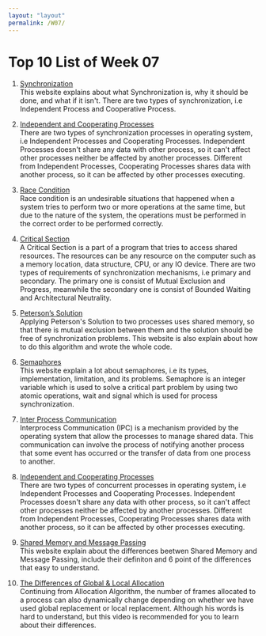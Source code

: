```yaml
---
layout: "layout"
permalink: /W07/
---
```


# Top 10 List of Week 07

1. [Synchronization](https://www.geeksforgeeks.org/introduction-of-process-synchronization/)<br>
This website explains about what Synchronization is, why it should be done, and what if it isn't. There are two types of synchronization, i.e Independent Process and Cooperative Process.

2. [Independent and Cooperating Processes](https://bitsofcomputer.blogspot.com/2016/01/cooperatingprocess.html)<br>
There are two types of synchronization processes in operating system, i.e Independent Processes and Cooperating Processes. Independent Processes doesn't share any data with other process, so it can't affect other processes neither be affected by another processes. Different from Independent Processes, Cooperating Processes shares data with another process, so it can be affected by other processes executing.

3. [Race Condition](https://searchstorage.techtarget.com/definition/race-condition)<br>
Race condition is an undesirable situations that happened when a system tries to perform two or more operations at the same time, but due to the nature of the system, the operations must be performed in the correct order to be performed correctly.

4. [Critical Section](https://www.javatpoint.com/os-critical-section-problem)<br>
A Critical Section is a part of a program that tries to access shared resources. The resources can be any resource on the computer such as a memory location, data structure, CPU, or any IO device. There are two types of requirements of synchronization mechanisms, i.e primary and secondary. The primary one is consist of Mutual Exclusion and Progress, meanwhile the secondary one is consist of Bounded Waiting and Architectural Neutrality.

5. [Peterson’s Solution](https://www.geeksforgeeks.org/petersons-algorithm-in-process-synchronization/)<br>
Applying Peterson's Solution to two processes uses shared memory, so that there is mutual exclusion between them and the solution should be free of synchronization problems. This website is also explain about how to do this algorithm and wrote the whole code.

6. [Semaphores](https://www.geeksforgeeks.org/semaphores-in-process-synchronization/)<br>
This website explain a lot about semaphores, i.e its types, implementation, limitation, and its problems. Semaphore is an integer variable which is used to solve a critical part problem by using two atomic operations, wait and signal which is used for process synchronization.

7. [Inter Process Communication](https://www.geeksforgeeks.org/inter-process-communication-ipc/)<br>
Interprocess Communication (IPC) is a mechanism provided by the operating system that allow the processes to manage shared data. This communication can involve the process of notifying another process that some event has occurred or the transfer of data from one process to another.

8. [Independent and Cooperating Processes](https://bitsofcomputer.blogspot.com/2016/01/cooperatingprocess.html)<br>
There are two types of concurrent processes in operating system, i.e Independent Processes and Cooperating Processes. Independent Processes doesn't share any data with other process, so it can't affect other processes neither be affected by another processes. Different from Independent Processes, Cooperating Processes shares data with another process, so it can be affected by other processes executing.

9. [Shared Memory and Message Passing](https://www.geeksforgeeks.org/difference-between-shared-memory-model-and-message-passing-model-in-ipc/)<br>
This website explain about the differences beetwen Shared Memory and Message Passing, include their definiton and 6 point of the differences that easy to understand.

10. [The Differences of Global & Local Allocation](https://www.youtube.com/watch?v=DAZSOh77VT4)<br>
Continuing from Allocation Algorithm, the number of frames allocated to a process can also dynamically change depending on whether we have used global replacement or local replacement. Although his words is hard to understand, but this video is recommended for you to learn about their differences.
